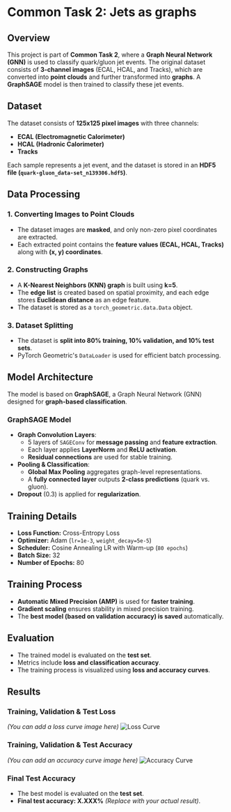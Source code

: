 # Common Task 2: Jets as graphs

## Overview
This project is part of **Common Task 2**, where a **Graph Neural Network (GNN)** is used to classify quark/gluon jet events. The original dataset consists of **3-channel images** (ECAL, HCAL, and Tracks), which are converted into **point clouds** and further transformed into **graphs**. A **GraphSAGE** model is then trained to classify these jet events.

## Dataset
The dataset consists of **125x125 pixel images** with three channels:
- **ECAL (Electromagnetic Calorimeter)**
- **HCAL (Hadronic Calorimeter)**
- **Tracks**

Each sample represents a jet event, and the dataset is stored in an **HDF5 file (`quark-gluon_data-set_n139306.hdf5`)**.

## Data Processing

### **1. Converting Images to Point Clouds**
- The dataset images are **masked**, and only non-zero pixel coordinates are extracted.
- Each extracted point contains the **feature values (ECAL, HCAL, Tracks)** along with **(x, y) coordinates**.

### **2. Constructing Graphs**
- A **K-Nearest Neighbors (KNN) graph** is built using **k=5**.
- The **edge list** is created based on spatial proximity, and each edge stores **Euclidean distance** as an edge feature.
- The dataset is stored as a `torch_geometric.data.Data` object.

### **3. Dataset Splitting**
- The dataset is **split into 80% training, 10% validation, and 10% test sets**.
- PyTorch Geometric's `DataLoader` is used for efficient batch processing.

## Model Architecture

The model is based on **GraphSAGE**, a Graph Neural Network (GNN) designed for **graph-based classification**.

### **GraphSAGE Model**
- **Graph Convolution Layers**:
  - 5 layers of `SAGEConv` for **message passing** and **feature extraction**.
  - Each layer applies **LayerNorm** and **ReLU activation**.
  - **Residual connections** are used for stable training.
- **Pooling & Classification**:
  - **Global Max Pooling** aggregates graph-level representations.
  - A **fully connected layer** outputs **2-class predictions** (quark vs. gluon).
- **Dropout** (0.3) is applied for **regularization**.

## Training Details

- **Loss Function:** Cross-Entropy Loss  
- **Optimizer:** Adam (`lr=1e-3`, `weight_decay=5e-5`)  
- **Scheduler:** Cosine Annealing LR with Warm-up (`80 epochs`)  
- **Batch Size:** 32  
- **Number of Epochs:** 80  

## Training Process
- **Automatic Mixed Precision (AMP)** is used for **faster training**.
- **Gradient scaling** ensures stability in mixed precision training.
- The **best model (based on validation accuracy) is saved** automatically.

## Evaluation
- The trained model is evaluated on the **test set**.
- Metrics include **loss and classification accuracy**.
- The training process is visualized using **loss and accuracy curves**.

## Results

### **Training, Validation & Test Loss**
*(You can add a loss curve image here)*
![Loss Curve](path_to_your_loss_curve.png)

### **Training, Validation & Test Accuracy**
*(You can add an accuracy curve image here)*
![Accuracy Curve](path_to_your_accuracy_curve.png)

### **Final Test Accuracy**
- The best model is evaluated on the **test set**.
- **Final test accuracy: X.XXX%** *(Replace with your actual result)*.

